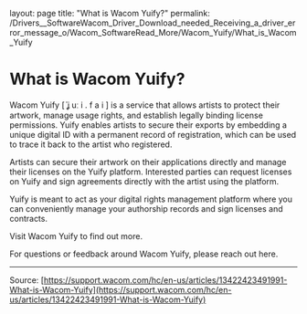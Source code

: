 layout: page
title: "What is Wacom Yuify?"
permalink: /Drivers__SoftwareWacom_Driver_Download_needed_Receiving_a_driver_error_message_o/Wacom_SoftwareRead_More/Wacom_Yuify/What_is_Wacom_Yuify

# What is Wacom Yuify?

Wacom Yuify [ ̍ʝ uː i . f a i ] is a service that allows artists to protect their artwork, manage usage rights, and establish legally binding license permissions. Yuify enables artists to secure their exports by embedding a unique digital ID with a permanent record of registration, which can be used to trace it back to the artist who registered.


Artists can secure their artwork on their applications directly and manage their licenses on the Yuify platform. Interested parties can request licenses on Yuify and sign agreements directly with the artist using the platform.


Yuify is meant to act as your digital rights management platform where you can conveniently manage your authorship records and sign licenses and contracts.


Visit Wacom Yuify to find out more.


For questions or feedback around Wacom Yuify, please reach out here.

---
Source: [https://support.wacom.com/hc/en-us/articles/13422423491991-What-is-Wacom-Yuify](https://support.wacom.com/hc/en-us/articles/13422423491991-What-is-Wacom-Yuify)
